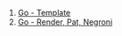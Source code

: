 1. [Go - Template](https://github.com/ckdqja135/Typescript-restful-starter/blob/master/mdfile/2020-09-21/Go%20-%20Template.md)
2. [Go - Render, Pat, Negroni](https://github.com/ckdqja135/Typescript-restful-starter/blob/master/mdfile/2020-09-21/Go%20-%20Render%2C%20Pat%2C%20Negroni.md)
